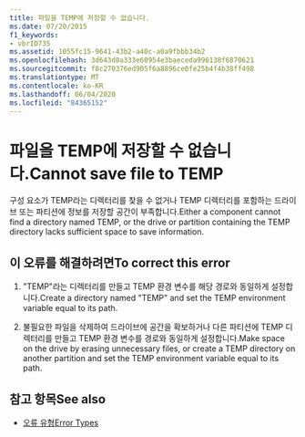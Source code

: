 ```yaml
---
title: 파일을 TEMP에 저장할 수 없습니다.
ms.date: 07/20/2015
f1_keywords:
- vbrID735
ms.assetid: 1055fc15-9641-43b2-a40c-a0a9fbbb34b2
ms.openlocfilehash: 3d643d0a333e60954e3baeceda996138f6870621
ms.sourcegitcommit: f8c270376ed905f6a8896ce0fe25b4f4b38ff498
ms.translationtype: MT
ms.contentlocale: ko-KR
ms.lasthandoff: 06/04/2020
ms.locfileid: "84365152"
---
```

# <a name="cannot-save-file-to-temp"></a><span data-ttu-id="763dc-102">파일을 TEMP에 저장할 수 없습니다.</span><span class="sxs-lookup"><span data-stu-id="763dc-102">Cannot save file to TEMP</span></span>
<span data-ttu-id="763dc-103">구성 요소가 TEMP라는 디렉터리를 찾을 수 없거나 TEMP 디렉터리를 포함하는 드라이브 또는 파티션에 정보를 저장할 공간이 부족합니다.</span><span class="sxs-lookup"><span data-stu-id="763dc-103">Either a component cannot find a directory named TEMP, or the drive or partition containing the TEMP directory lacks sufficient space to save information.</span></span>  
  
## <a name="to-correct-this-error"></a><span data-ttu-id="763dc-104">이 오류를 해결하려면</span><span class="sxs-lookup"><span data-stu-id="763dc-104">To correct this error</span></span>  
  
1. <span data-ttu-id="763dc-105">"TEMP"라는 디렉터리를 만들고 TEMP 환경 변수를 해당 경로와 동일하게 설정합니다.</span><span class="sxs-lookup"><span data-stu-id="763dc-105">Create a directory named "TEMP" and set the TEMP environment variable equal to its path.</span></span>  
  
2. <span data-ttu-id="763dc-106">불필요한 파일을 삭제하여 드라이브에 공간을 확보하거나 다른 파티션에 TEMP 디렉터리를 만들고 TEMP 환경 변수를 경로와 동일하게 설정합니다.</span><span class="sxs-lookup"><span data-stu-id="763dc-106">Make space on the drive by erasing unnecessary files, or create a TEMP directory on another partition and set the TEMP environment variable equal to its path.</span></span>  
  
## <a name="see-also"></a><span data-ttu-id="763dc-107">참고 항목</span><span class="sxs-lookup"><span data-stu-id="763dc-107">See also</span></span>

- [<span data-ttu-id="763dc-108">오류 유형</span><span class="sxs-lookup"><span data-stu-id="763dc-108">Error Types</span></span>](../programming-guide/language-features/error-types.md)
